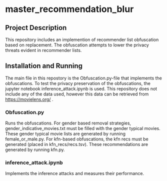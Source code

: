 # master_recommendation_blur

## Project Description
This repository includes an implemention of recommender list obfuscation based on replacement. The obfuscation attempts to lower the privacy threats evident in recommender lists. 

## Installation and Running
The main file in this repostory is the Obfuscation.py-file that implements the obfuscations. To test the privacy preservation of the obfuscations, the jupyter notebook inference_attack.ipynb is used. This repository does not include any of the data used, however this data can be retrieved from https://movielens.org/ .

### Obfuscation.py
Runs the obfuscations. For gender based removal strategies, gender_indicative_movies.txt must be filled with the gender typical movies. These gender typical movie lists are generated by running female_or_male.py.
For kfn-based obfuscations, the kfn recs must be generated (placed in kfn_recs/recs.tsv). These recommendations are generated by running kfn.py.

### inference_attack.ipynb 
Implements the inference attacks and measures their performance. 


